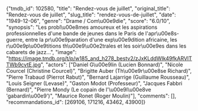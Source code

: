 {"tmdb_id": 102580, "title": "Rendez-vous de juillet", "original_title": "Rendez-vous de juillet", "slug_title": "rendez-vous-de-juillet", "date": "1949-12-06", "genre": "Drame / Com\u00e9die", "score": "6.0/10", "synopsis": "Les probl\u00e8mes amoureux et les aspirations professionnelles d'une bande de jeunes dans le Paris de l'apr\u00e8s-guerre, entre la pr\u00e9paration d'une exp\u00e9dition africaine, les r\u00e9p\u00e9titions th\u00e9\u00e2trales et les soir\u00e9es dans les cabarets de jazz...", "image": "https://image.tmdb.org/t/p/w185_and_h278_bestv2/zJxKLddWIk49fkARVlTTWb9cvtE.jpg", "actors": ["Daniel G\u00e9lin (Lucien Bonnard)", "Nicole Courcel (Christine Courcel)", "Brigitte Auber (Th\u00e9r\u00e8se Richard)", "Pierre Trabaud (Pierrot Rabut)", "Bernard Lajarrige (Guillaume Rousseau)", "Louis Seigner (Levase)", "Gaston Modot (Professeur)", "Jacques Fabbri (Bernard)", "Pierre Mondy (Le copain de l'\u00e9l\u00e8ve 'gabardin\u00e9')", "Maurice Ronet (Roger Moulin)"], "comments": [], "recommandations_id": [269106, 171216, 43462, 43900]}